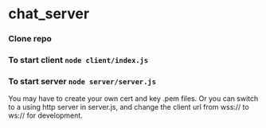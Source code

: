 # chat_server

### Clone repo

### To start client `node client/index.js`

### To start server `node server/server.js`


You may have to create your own cert and key .pem files. Or you can switch to a using http server in server.js, and change the client url from wss:// to ws:// for development.

